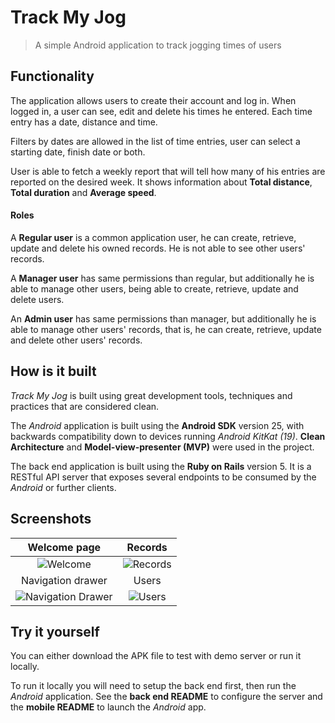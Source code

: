 # Track My Jog

> A simple Android application to track jogging times of users

## Functionality

The application allows users to create their account and log in. When logged in, a user can see,
edit and delete his times he entered. Each time entry has a date, distance and time.

Filters by dates are allowed in the list of time entries, user can select a starting date,
finish date or both.

User is able to fetch a weekly report that will tell how many of his entries are reported on the
desired week. It shows information about **Total distance**, **Total duration** and
**Average speed**.

#### Roles

A **Regular user** is a common application user, he can create, retrieve, update and delete his
owned records. He is not able to see other users' records.

A **Manager user** has same permissions than regular, but additionally he is able to manage other
users, being able to create, retrieve, update and delete users.

An **Admin user** has same permissions than manager, but additionally he is able to manage other
users' records, that is, he can create, retrieve, update and delete other users' records.

## How is it built

_Track My Jog_ is built using great development tools, techniques and practices that are considered
clean.

The _Android_ application is built using the **Android SDK** version 25, with backwards
compatibility down to devices running _Android KitKat (19)_. **Clean Architecture** and
**Model-view-presenter (MVP)** were used in the project.

The back end application is built using the **Ruby on Rails** version 5. It is a RESTful API server
that exposes several endpoints to be consumed by the _Android_ or further clients.

## Screenshots
| Welcome page | Records |
|:---:|:---:|
| ![Welcome](http://i.imgur.com/0HmZYFq.jpg)  | ![Records](http://i.imgur.com/ypAEuHf.png) |
| Navigation drawer | Users |
| ![Navigation Drawer](http://i.imgur.com/0gPPlYx.png)  | ![Users](http://i.imgur.com/ooyRHtA.png) |

## Try it yourself

You can either download the APK file to test with demo server or run it locally.

To run it locally you will need to setup the back end first, then run the _Android_ application.
See the **back end README** to configure the server and the **mobile README** to launch the
_Android_ app.

[Ruby on Rails]:http://rubyonrails.org/
